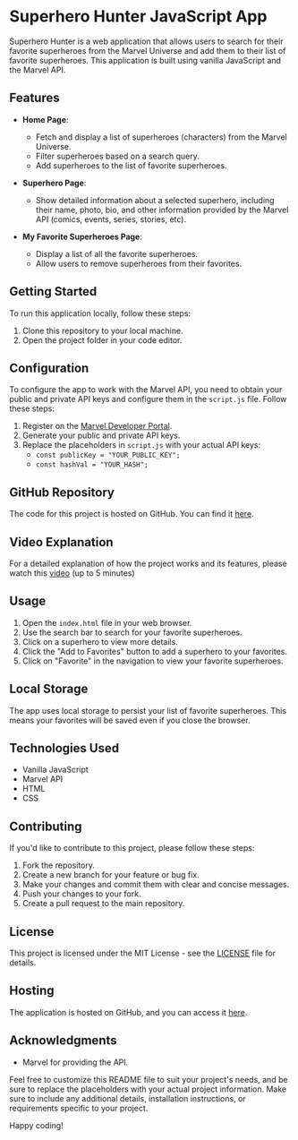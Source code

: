 # Superhero Hunter JavaScript App

Superhero Hunter is a web application that allows users to search for their favorite superheroes from the Marvel Universe and add them to their list of favorite superheroes. This application is built using vanilla JavaScript and the Marvel API.



## Features

- **Home Page**: 
  - Fetch and display a list of superheroes (characters) from the Marvel Universe.
  - Filter superheroes based on a search query.
  - Add superheroes to the list of favorite superheroes.

- **Superhero Page**:
  - Show detailed information about a selected superhero, including their name, photo, bio, and other information provided by the Marvel API (comics, events, series, stories, etc).

- **My Favorite Superheroes Page**:
  - Display a list of all the favorite superheroes.
  - Allow users to remove superheroes from their favorites.

## Getting Started

To run this application locally, follow these steps:

1. Clone this repository to your local machine.
2. Open the project folder in your code editor.

## Configuration

To configure the app to work with the Marvel API, you need to obtain your public and private API keys and configure them in the `script.js` file. Follow these steps:

1. Register on the [Marvel Developer Portal](https://developer.marvel.com/signup).
2. Generate your public and private API keys.
3. Replace the placeholders in `script.js` with your actual API keys:
   - `const publicKey = "YOUR_PUBLIC_KEY";`
   - `const hashVal = "YOUR_HASH";`

## GitHub Repository

The code for this project is hosted on GitHub. You can find it [here](https://github.com/Ananthuak16/Super-Hero-Hunter.git).

## Video Explanation

For a detailed explanation of how the project works and its features, please watch this [video](https://drive.google.com/file/d/1FXN5pcGhww8IHPtEcRpTMvxJV2gHfNMi/view) (up to 5 minutes)

## Usage

1. Open the `index.html` file in your web browser.
2. Use the search bar to search for your favorite superheroes.
3. Click on a superhero to view more details.
4. Click the "Add to Favorites" button to add a superhero to your favorites.
5. Click on "Favorite" in the navigation to view your favorite superheroes.

## Local Storage

The app uses local storage to persist your list of favorite superheroes. This means your favorites will be saved even if you close the browser.



## Technologies Used

- Vanilla JavaScript
- Marvel API
- HTML
- CSS

## Contributing

If you'd like to contribute to this project, please follow these steps:

1. Fork the repository.
2. Create a new branch for your feature or bug fix.
3. Make your changes and commit them with clear and concise messages.
4. Push your changes to your fork.
5. Create a pull request to the main repository.

## License

This project is licensed under the MIT License - see the [LICENSE](./LICENSE) file for details.

## Hosting

The application is hosted on GitHub, and you can access it [here](https://ananthuak16.github.io/Super-Hero-Hunter/index.html).

## Acknowledgments

- Marvel for providing the API.

Feel free to customize this README file to suit your project's needs, and be sure to replace the placeholders with your actual project information. Make sure to include any additional details, installation instructions, or requirements specific to your project.

Happy coding!
